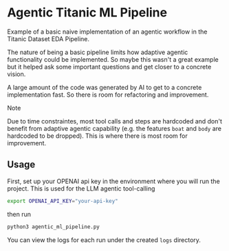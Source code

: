 # Agentic Titanic ML Pipeline
Example of a basic naive implementation of an agentic workflow in the Titanic Dataset EDA Pipeline.

The nature of being a basic pipeline limits how adaptive agentic functionality could be implemented. So maybe this wasn't a great example but it helped ask some important questions and get closer to a concrete vision.

A large amount of the code was generated by AI to get to a concrete implementation fast. So there is room for refactoring and improvement.

> [!NOTE]
> Due to time constraintes, most tool calls and steps are hardcoded and don't benefit from adaptive agentic capability (e.g. the features `boat` and `body` are hardcoded to be dropped). This is where there is most room for improvement.

## Usage
First, set up your OPENAI api key in the environment where you will run the project. This is used for the LLM agentic tool-calling
```bash
export OPENAI_API_KEY="your-api-key"
```

then run 
```bash
python3 agentic_ml_pipeline.py
```

You can view the logs for each run under the created `logs` directory.